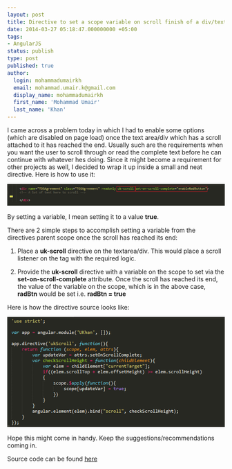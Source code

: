 ```yaml
---
layout: post
title: Directive to set a scope variable on scroll finish of a div/text area
date: 2014-03-27 05:18:47.000000000 +05:00
tags:
- AngularJS
status: publish
type: post
published: true
author:
  login: mohammadumairkh
  email: mohammad.umair.k@gmail.com
  display_name: mohammadumairkh
  first_name: 'Mohammad Umair'
  last_name: 'Khan'
---
```

I came across a problem today in which I had to enable some options (which are disabled on page load) once the text area/div which has a scroll attached to it has reached the end. Usually such are the requirements when you want the user to scroll through or read the complete text before he can continue with whatever hes doing. Since it might become a requirement for other projects as well, I decided to wrap it up inside a small and neat directive. Here is how to use it:

![Directives usage](/assets/img/b2one1.png)

 By setting a variable, I mean setting it to a value **true**.

There are 2 simple steps to accomplish setting a variable from the directives parent scope once the scroll has reached its end:

1) Place a **uk-scroll** directive on the textarea/div. This would place a scroll listener on the tag with the required logic.

2) Provide the **uk-scroll** directive with a variable on the scope to set via the **set-on-scroll-complete** attribute.
Once the scroll has reached its end, the value of the variable on the scope, which is in the above case, **radBtn** would be set i.e. **radBtn = true**

Here is how the directive source looks like:

![Directives source](/assets/img/b2two1.png)

Hope this might come in handy. Keep the suggestions/recommendations coming in.

Source code can be found [here](https://github.com/mohuk/ukScroll)
